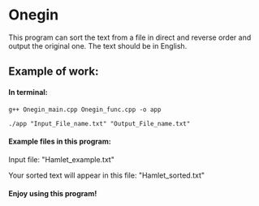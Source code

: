 # Onegin

This program can sort the text from a file in direct and reverse order and output the original one.
The text should be in English.


## Example of work:

#### In terminal:

`g++ Onegin_main.cpp Onegin_func.cpp -o app`

`./app "Input_File_name.txt" "Output_File_name.txt"`


#### Example files in this program:
Input file: "Hamlet_example.txt"

Your sorted text will appear in this file: "Hamlet_sorted.txt"

#### Enjoy using this program!
